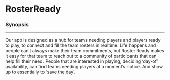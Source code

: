 # RosterReady

### Synopsis
***
Our app is designed as a hub for teams needing players and players ready to play, to connect and fill the team rosters in realtime. 
Life happens and people can’t always make their team commitments, but Roster Ready makes it easy for that team to reach out to a community of participants that can help fill their need. 
People that are interested in playing, deciding ‘day-of’ availability, can find teams needing players at a moment’s notice. And show up to essentially to ‘save the day’. 




